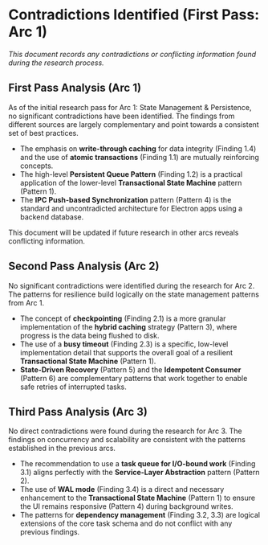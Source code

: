 # Contradictions Identified (First Pass: Arc 1)

*This document records any contradictions or conflicting information found during the research process.*

## First Pass Analysis (Arc 1)

As of the initial research pass for Arc 1: State Management & Persistence, no significant contradictions have been identified. The findings from different sources are largely complementary and point towards a consistent set of best practices.

*   The emphasis on **write-through caching** for data integrity (Finding 1.4) and the use of **atomic transactions** (Finding 1.1) are mutually reinforcing concepts.
*   The high-level **Persistent Queue Pattern** (Finding 1.2) is a practical application of the lower-level **Transactional State Machine** pattern (Pattern 1).
*   The **IPC Push-based Synchronization** pattern (Pattern 4) is the standard and uncontradicted architecture for Electron apps using a backend database.

This document will be updated if future research in other arcs reveals conflicting information.

## Second Pass Analysis (Arc 2)

No significant contradictions were identified during the research for Arc 2. The patterns for resilience build logically on the state management patterns from Arc 1.

*   The concept of **checkpointing** (Finding 2.1) is a more granular implementation of the **hybrid caching** strategy (Pattern 3), where progress is the data being flushed to disk.
*   The use of a **busy timeout** (Finding 2.3) is a specific, low-level implementation detail that supports the overall goal of a resilient **Transactional State Machine** (Pattern 1).
*   **State-Driven Recovery** (Pattern 5) and the **Idempotent Consumer** (Pattern 6) are complementary patterns that work together to enable safe retries of interrupted tasks.

## Third Pass Analysis (Arc 3)

No direct contradictions were found during the research for Arc 3. The findings on concurrency and scalability are consistent with the patterns established in the previous arcs.

*   The recommendation to use a **task queue for I/O-bound work** (Finding 3.1) aligns perfectly with the **Service-Layer Abstraction** pattern (Pattern 2).
*   The use of **WAL mode** (Finding 3.4) is a direct and necessary enhancement to the **Transactional State Machine** (Pattern 1) to ensure the UI remains responsive (Pattern 4) during background writes.
*   The patterns for **dependency management** (Finding 3.2, 3.3) are logical extensions of the core task schema and do not conflict with any previous findings.